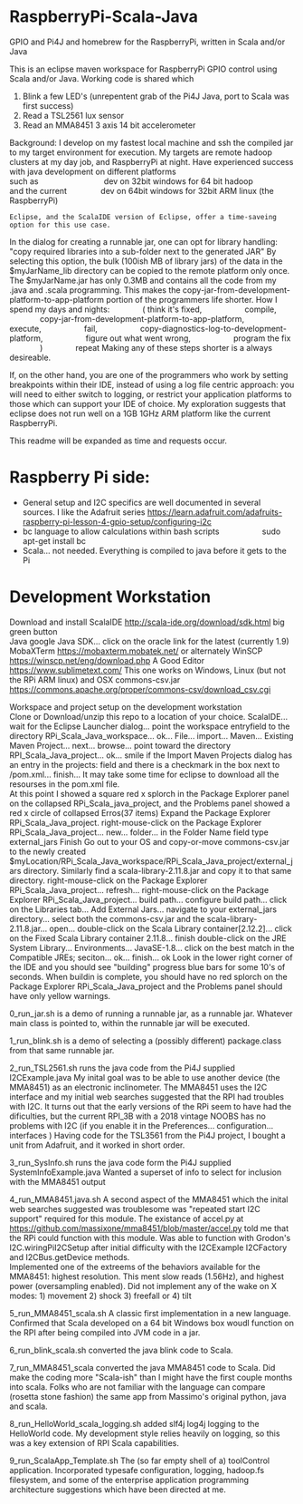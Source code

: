 # RaspberryPi-Scala-Java
GPIO and Pi4J and homebrew for the RaspberryPi, written in Scala and/or Java

This is an eclipse maven workspace for RaspberryPi GPIO control using Scala and/or Java.
Working code is shared which  
 1) Blink a few LED's (unrepentent grab of the Pi4J Java, port to Scala was first success)
 2) Read a TSL2561 lux sensor 
 3) Read an MMA8451 3 axis 14 bit accelerometer

Background:    I develop on my fastest local machine and ssh the compiled jar to my target
environment for execution.   My targets are remote hadoop clusters at my day job, and 
RaspberryPi at night.  Have experienced success with java development on different platforms  
such as         dev on 32bit windows for 64 bit hadoop    
and the current      dev on 64bit windows for 32bit ARM linux (the RaspberryPi)  

    Eclipse, and the ScalaIDE version of Eclipse, offer a time-saveing option for this use case. 
In the dialog for creating a runnable jar, one can opt for library handling:
"copy required libraries into a sub-folder next to the generated JAR"
By selecting this option, the bulk (100ish MB of library jars) of the data in the $myJarName_lib 
directory can be copied to the remote platform only once. The $myJarName.jar has only 0.3MB and
contains all the code from my .java and .scala programming.   This makes the 
copy-jar-from-development-platform-to-app-platform portion of the programmers life shorter. 
How I spend my days and nights:
      ( think it's fixed,
        compile, 
        copy-jar-from-development-platform-to-app-platform,
        execute,
        fail,
        copy-diagnostics-log-to-development-platform,
        figure out what went wrong,
        program the fix
      )
      repeat
Making any of these steps shorter is a always desireable.  

If, on the other hand,  you are one of the programmers who work by setting breakpoints 
within their IDE, instead of using a log file centric approach: you will need to either switch to logging,
or restrict your application platforms to those which can support your IDE of choice.
My exploration suggests that eclipse does not run well on a 1GB 1GHz ARM platform like 
the current RaspberryPi.

This readme will be expanded as time and requests occur.  

Raspberry Pi side:
=================
* General setup and I2C specifics are well documented in several sources.  I like the Adafruit series
       https://learn.adafruit.com/adafruits-raspberry-pi-lesson-4-gpio-setup/configuring-i2c
* bc language to allow calculations within bash scripts         sudo apt-get install bc  
* Scala... not needed.  Everything is compiled to java before it gets to the Pi
  
Development Workstation
=======================
Download and install
    ScalaIDE   http://scala-ide.org/download/sdk.html    big green button    
    Java    google Java SDK... click on the oracle link for the latest (currently 1.9)
    MobaXTerm    https://mobaxterm.mobatek.net/     or alternately WinSCP  https://winscp.net/eng/download.php
    A Good Editor   https://www.sublimetext.com/    This one works on Windows, Linux (but not the RPi ARM linux) and OSX
    commons-csv.jar  https://commons.apache.org/proper/commons-csv/download_csv.cgi   
    
   
Workspace and project setup   on the development workstation  
Clone or Download/unzip this repo to a location of your choice.
ScalaIDE...  wait for the Eclipse Launcher dialog...  point the workspace entryfield to the directory   RPi_Scala_Java_workspace...
ok...   File...   import... Maven...   Existing Maven Project...   next... browse... 
point toward the directory  RPI_Scala_Java_project...   ok... 
smile if the Import Maven Projects dialog has an entry in the projects: field and there is a checkmark in the box next to /pom.xml...
finish...   It may take some time for eclipse to download all the resourses in the pom.xml file.  
At this point I showed a square red x splorch in the Package Explorer panel on the collapsed RPi_Scala_java_project,  and the Problems panel showed a red x circle of collapsed Erros(37 items)
Expand the Package Explorer RPi_Scala_Java_project.
right-mouse-click on the Package Explorer RPi_Scala_Java_project... new... folder... in the Folder Name field type   external_jars
Finish
Go out to your OS and copy-or-move commons-csv.jar to the newly created
$myLocation/RPi_Scala_Java_workspace/RPi_Scala_Java_project/external_jars directory.
Similarly find a scala-library-2.11.8.jar and copy it to that same directory.
right-mouse-click on the Package Explorer RPi_Scala_Java_project... refresh...
right-mouse-click on the Package Explorer RPi_Scala_Java_project... build path... configure build path... click on the Libraries tab... 
Add External Jars...   navigate to your external_jars directory... select both the commons-csv.jar and the scala-library-2.11.8.jar... open...   double-click on the  Scala Library container[2.12.2]...   click on the   Fixed Scala Library container 2.11.8... finish 
double-click on the JRE System Library...   Environments...   JavaSE-1.8...  click on the best match in the Compatible JREs; seciton...
ok... finish... ok
Look in the lower right corner of the IDE and you should see "building" progress blue bars for some 10's of seconds.
When buildin is complete, you should have no red splorch on the Package Explorer RPi_Scala_Java_project
and the Problems panel should have only yellow warnings.





0_run_jar.sh   is a demo of running a runnable jar, as a runnable jar.   Whatever main class
is pointed to, within the runnable jar will be executed.

1_run_blink.sh   is a demo of selecting a (possibly different) package.class from that same
runnable jar.

2_run_TSL2561.sh  runs the java code from the Pi4J supplied I2CExample.java 
My inital goal was to be able to use another device (the MMA8451) as an electronic inclinometer.
The MMA8451 uses the I2C interface and my initial web searches suggested that the RPI had troubles
with I2C.  It turns out that the early versions of the RPi seem to have had the dificulties,
but the current RPI_3B with a 2018 vintage NOOBS has no problems with I2C (if you enable it 
in the Preferences...  configuration...   interfaces )
Having code for the TSL3561 from the Pi4J project, I bought a unit from Adafruit, and it worked
in short order.  

3_run_SysInfo.sh  runs the java code form the Pi4J supplied SystemInfoExample.java
Wanted a superset of info to select for inclusion with the MMA8451 output

4_run_MMA8451.java.sh   A second aspect of the MMA8451 which the inital web searches suggested was
troublesome was "repeated start I2C support" required for this module.  The existance of accel.py
at https://github.com/massixone/mma8451/blob/master/accel.py told me that the RPi could function
with this module.   Was able to function with Grodon's I2C.wiringPiI2CSetup after initial 
difficulty with the I2CExample I2CFactory and I2CBus.getDevice methods.  
   Implemented one of the extreems of the behaviors available for the MMA8451: highest resolution.
This ment slow reads (1.56Hz), and highest power (oversampling enabled).  Did not implement any
of the wake on X modes:  1) movement  2) shock  3) freefall or  4) tilt

5_run_MMA8451_scala.sh  A classic first implementation in a new language.   Confirmed that Scala
developed on a 64 bit Windows box woudl function on the RPI after being compiled into JVM code
in a jar. 

6_run_blink_scala.sh  converted the java blink code to Scala.

7_run_MMA8451_scala  converted the java MMA8451 code to Scala.   Did make the coding more "Scala-ish"
than I might have the first couple months into scala.  Folks who are not familiar with the language
can compare (rosetta stone fashion) the same app from Massimo's original python, java and scala.

8_run_HelloWorld_scala_logging.sh     added slf4j log4j logging to the HelloWorld code.   My 
development style relies heavily on logging, so this was a key extension of RPI Scala capabilities.

9_run_ScalaApp_Template.sh   The (so far empty shell of a) toolControl application.   Incorporated
typesafe configuration, logging, hadoop.fs filesystem, and some of the enterprise application
programming architecture suggestions which have been directed at me.
